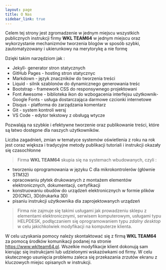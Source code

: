 ```yaml
---
layout: page
title: O Nas
sidebar_link: true
---
```


Celem tej strony jest zgromadzenie w jednym miejscu wszystkich publicznych instrukcji firmy **WKL TEAM64** w jednym miejscu oraz wykorzystanie mechanizmów tworzenia blogów w sposób szybki, zautomatyzowany i ukierunkowy na merytorykę a nie formę  

Dzięki takim narzędziom jak :
- Jekyll- generator stron statycznych
- GitHub Pages - hosting stron statycznyc
- Markdown - język znaczników do tworzenia treści
- Liquid - silnik szablonów do dynamicznego generowania treśc
- Bootstrap - framework CSS do responsywnego projektowani
- Font Awesome - biblioteka ikon do wzbogacenia interfejsu użytkownik- Google Fonts - usługa dostarczająca darmowe czcionki internetowe
- Disqus - platforma do zarządzania komentarz
- Git - system kontroli wersj
- VS Code - edytor tekstowy z obsługą wtycze

Pozwalają na szybkie i efektywne tworzenie oraz publikowanie treści, które są łatwo dostępne dla naszych użytkowników. 
 
 Liczba zagadnień, zmian w tematyce systemów oświetlenia z roku na rok jest coraz większa i tradycyjne metody publikacji tutoriali i instrukcji okazały się czasochłonne 
   

   > Firma **WKL TEAM64** skupia się na systemach wbudowanych, czyli :

   - tworzeniu oprogramowania w języku C  dla mikrokontrolerów (głównie STM32)
   - opracowaniu płytek drukowanych z montażem elementów elektronicznych, dokumentacji, certyfikacji 
   - konstruowaniu obudów do urządzeń elektronicznych w formie plików 2D(CNC), 3D(drukarka 3D)
 - pisaniu instrukcji użytkownika dla zaprojektowanych urządzeń 

> Firma nie zajmuje się takimi usługami jak prowadzeniu sklepu z elementami elektronicznymi, serwisem komputerowym, usługami typu HELPDESK, podłączaniem się oprogramowaniem typu *zdalny desktop* w celu jakichkolwiek modyfikacji na komputerze klienta.

 W celu uzyskania pomocy należy skontaktować się z firmą **WKL TEAM64** za pomocą środków komunikacji podanej na stronie https://www.wklteam64.pl.  Wszelkie modyfikacje klient dokonują sam kierując się instrukcjami lub udzielonymi wskazówkami od firmy. W celu skutecznego usunięcia problemu zaleca się przekazania zrzutów ekranu z kluczowych miejsc opisanych w instrukcji. 
